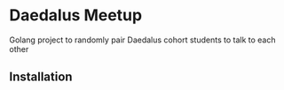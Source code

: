 # Daedalus Meetup
  Golang project to randomly pair Daedalus cohort students to talk to each other
  
## Installation

